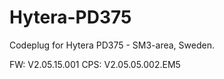 # Hytera-PD375

Codeplug for Hytera PD375 - SM3-area, Sweden.

FW: V2.05.15.001 CPS: V2.05.05.002.EM5

